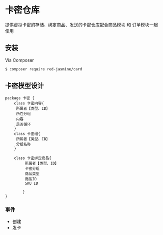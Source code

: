 # 卡密仓库

提供虚拟卡密的存储、绑定商品、发送的卡密仓库配合商品模块 和 订单模块一起使用

## 安装

Via Composer

``` bash
$ composer require red-jasmine/card
```

## 卡密模型设计

```plantuml
package 卡密 {
	class 卡密内容{
	 所属者【类型、ID】
	 所在分组
	 内容
	 是否循环
	}
	class 卡密组{
	 所属者【类型、ID】
	 分组名称
	}

	class 卡密绑定商品{
	 	 所属者【类型、ID】
		 卡密分组
		 商品类型
		 商品ID
		 SKU ID
		 
		}
}

```

### 事件

- 创建
- 发卡
